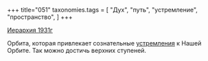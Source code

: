 +++
title="051"
taxonomies.tags = [
 "Дух",
 "путь",
 "устремление",
 "пространство",
]
+++

[Иерархия 1931г](/agni/1931)

Орбита, которая привлекает сознательные [устремления](/tags/устремление) к Нашей Орбите. Так можно достичь верхних ступеней.   

